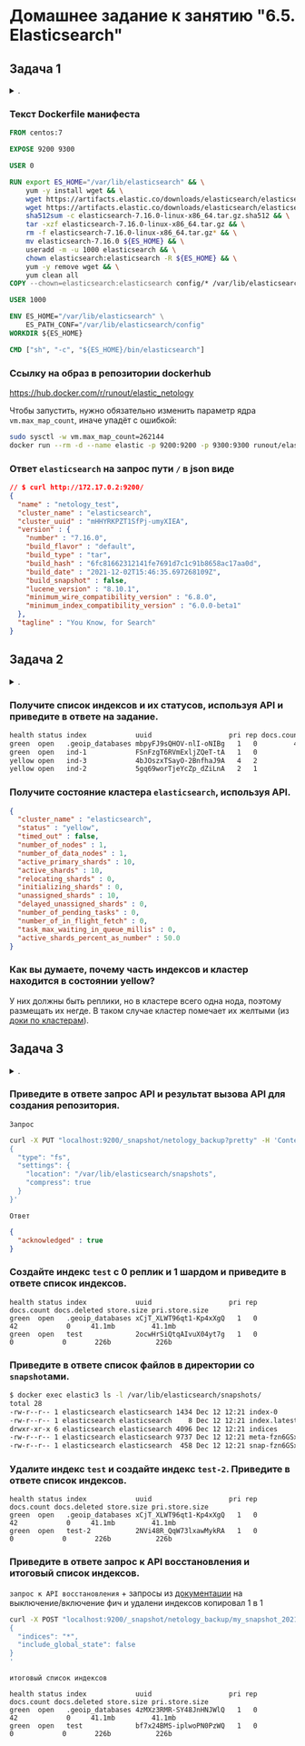 # Домашнее задание к занятию "6.5. Elasticsearch"

## Задача 1

<details><summary>.</summary>

> В этом задании вы потренируетесь в:
> - установке elasticsearch
> - первоначальном конфигурировании elastcisearch
> - запуске elasticsearch в docker
> 
> Используя докер образ [centos:7](https://hub.docker.com/_/centos) как базовый и 
> [документацию по установке и запуску Elastcisearch](https://www.elastic.co/guide/en/elasticsearch/reference/current/targz.html):
> 
> - составьте Dockerfile-манифест для elasticsearch
> - соберите docker-образ и сделайте `push` в ваш docker.io репозиторий
> - запустите контейнер из получившегося образа и выполните запрос пути `/` c хост-машины
> 
> Требования к `elasticsearch.yml`:
> - данные `path` должны сохраняться в `/var/lib`
> - имя ноды должно быть `netology_test`
> 
> В ответе приведите:
> - текст Dockerfile манифеста
> - ссылку на образ в репозитории dockerhub
> - ответ `elasticsearch` на запрос пути `/` в json виде
> 
> Подсказки:
> - возможно вам понадобится установка пакета perl-Digest-SHA для корректной работы пакета shasum
> - при сетевых проблемах внимательно изучите кластерные и сетевые настройки в elasticsearch.yml
> - при некоторых проблемах вам поможет docker директива ulimit
> - elasticsearch в логах обычно описывает проблему и пути ее решения
> 
> Далее мы будем работать с данным экземпляром elasticsearch.

</details>

### Текст Dockerfile манифеста

```Dockerfile
FROM centos:7

EXPOSE 9200 9300

USER 0

RUN export ES_HOME="/var/lib/elasticsearch" && \
    yum -y install wget && \
    wget https://artifacts.elastic.co/downloads/elasticsearch/elasticsearch-7.16.0-linux-x86_64.tar.gz && \
    wget https://artifacts.elastic.co/downloads/elasticsearch/elasticsearch-7.16.0-linux-x86_64.tar.gz.sha512 && \
    sha512sum -c elasticsearch-7.16.0-linux-x86_64.tar.gz.sha512 && \
    tar -xzf elasticsearch-7.16.0-linux-x86_64.tar.gz && \
    rm -f elasticsearch-7.16.0-linux-x86_64.tar.gz* && \
    mv elasticsearch-7.16.0 ${ES_HOME} && \
    useradd -m -u 1000 elasticsearch && \
    chown elasticsearch:elasticsearch -R ${ES_HOME} && \
    yum -y remove wget && \
    yum clean all
COPY --chown=elasticsearch:elasticsearch config/* /var/lib/elasticsearch/config/

USER 1000

ENV ES_HOME="/var/lib/elasticsearch" \
    ES_PATH_CONF="/var/lib/elasticsearch/config"
WORKDIR ${ES_HOME}

CMD ["sh", "-c", "${ES_HOME}/bin/elasticsearch"]
```

### Ссылку на образ в репозитории dockerhub

https://hub.docker.com/r/runout/elastic_netology 

Чтобы запустить, нужно обязательно изменить параметр ядра `vm.max_map_count`, иначе упадёт с ошибкой:
```bash
sudo sysctl -w vm.max_map_count=262144
docker run --rm -d --name elastic -p 9200:9200 -p 9300:9300 runout/elastic_netology
```

### Ответ `elasticsearch` на запрос пути `/` в json виде

```json
// $ curl http://172.17.0.2:9200/
{
  "name" : "netology_test",
  "cluster_name" : "elasticsearch",
  "cluster_uuid" : "mHHYRKPZT1SfPj-umyXIEA",
  "version" : {
    "number" : "7.16.0",
    "build_flavor" : "default",
    "build_type" : "tar",
    "build_hash" : "6fc81662312141fe7691d7c1c91b8658ac17aa0d",
    "build_date" : "2021-12-02T15:46:35.697268109Z",
    "build_snapshot" : false,
    "lucene_version" : "8.10.1",
    "minimum_wire_compatibility_version" : "6.8.0",
    "minimum_index_compatibility_version" : "6.0.0-beta1"
  },
  "tagline" : "You Know, for Search"
}
```

## Задача 2

<details><summary>.</summary>

> В этом задании вы научитесь:
> - создавать и удалять индексы
> - изучать состояние кластера
> - обосновывать причину деградации доступности данных
> 
> Ознакомтесь с [документацией](https://www.elastic.co/guide/en/elasticsearch/reference/current/indices-create-index.html) 
> и добавьте в `elasticsearch` 3 индекса, в соответствии со таблицей:
> 
> | Имя   | Количество реплик | Количество шард |
> | ----- | ----------------- | --------------- |
> | ind-1 | 0                 | 1               |
> | ind-2 | 1                 | 2               |
> | ind-3 | 2                 | 4               |
> 
> Получите список индексов и их статусов, используя API и **приведите в ответе** на задание.
> 
> Получите состояние кластера `elasticsearch`, используя API.
> 
> Как вы думаете, почему часть индексов и кластер находится в состоянии yellow?
> 
> Удалите все индексы.
> 
> **Важно**
> 
> При проектировании кластера elasticsearch нужно корректно рассчитывать количество реплик и шард,
> иначе возможна потеря данных индексов, вплоть до полной, при деградации системы.

</details>

### Получите список индексов и их статусов, используя API и **приведите в ответе** на задание.

```bash
health status index            uuid                   pri rep docs.count docs.deleted store.size pri.store.size
green  open   .geoip_databases mbpyFJ9sQHOV-nlI-oNIBg   1   0         42            0     41.1mb         41.1mb
green  open   ind-1            FSnFzgT6RVmExljZQeT-tA   1   0          0            0       226b           226b
yellow open   ind-3            4bJOszxTSayO-2BnfhaJ9A   4   2          0            0       226b           226b
yellow open   ind-2            5gq69worTjeYcZp_dZiLnA   2   1          0            0       226b           226b
```

### Получите состояние кластера `elasticsearch`, используя API.

```json
{
  "cluster_name" : "elasticsearch",
  "status" : "yellow",
  "timed_out" : false,
  "number_of_nodes" : 1,
  "number_of_data_nodes" : 1,
  "active_primary_shards" : 10,
  "active_shards" : 10,
  "relocating_shards" : 0,
  "initializing_shards" : 0,
  "unassigned_shards" : 10,
  "delayed_unassigned_shards" : 0,
  "number_of_pending_tasks" : 0,
  "number_of_in_flight_fetch" : 0,
  "task_max_waiting_in_queue_millis" : 0,
  "active_shards_percent_as_number" : 50.0
}
```

### Как вы думаете, почему часть индексов и кластер находится в состоянии yellow?

У них должны быть реплики, но в кластере всего одна нода, поэтому размещать их негде. 
В таком случае кластер помечает их желтыми (из [доки по кластерам](https://www.elastic.co/guide/en/elasticsearch/reference/7.16/cluster-health.html#cluster-health-api-desc)).

## Задача 3

<details><summary>.</summary>

> В данном задании вы научитесь:
> - создавать бэкапы данных
> - восстанавливать индексы из бэкапов
> 
> Создайте директорию `{путь до корневой директории с elasticsearch в образе}/snapshots`.
> 
> Используя API [зарегистрируйте](https://www.elastic.co/guide/en/elasticsearch/reference/current/snapshots-register-repository.html#snapshots-register-repository) 
> данную директорию как `snapshot repository` c именем `netology_backup`.
> 
> **Приведите в ответе** запрос API и результат вызова API для создания репозитория.
> 
> Создайте индекс `test` с 0 реплик и 1 шардом и **приведите в ответе** список индексов.
> 
> [Создайте `snapshot`](https://www.elastic.co/guide/en/elasticsearch/reference/current/snapshots-take-snapshot.html) 
> состояния кластера `elasticsearch`.
> 
> **Приведите в ответе** список файлов в директории со `snapshot`ами.
> 
> Удалите индекс `test` и создайте индекс `test-2`. **Приведите в ответе** список индексов.
> 
> [Восстановите](https://www.elastic.co/guide/en/elasticsearch/reference/current/snapshots-restore-snapshot.html) состояние
> кластера `elasticsearch` из `snapshot`, созданного ранее. 
> 
> **Приведите в ответе** запрос к API восстановления и итоговый список индексов.
> 
> Подсказки:
> - возможно вам понадобится доработать `elasticsearch.yml` в части директивы `path.repo` и перезапустить `elasticsearch`

</details>

### **Приведите в ответе** запрос API и результат вызова API для создания репозитория.

`Запрос`
```bash
curl -X PUT "localhost:9200/_snapshot/netology_backup?pretty" -H 'Content-Type: application/json' -d'
{
  "type": "fs",
  "settings": {
    "location": "/var/lib/elasticsearch/snapshots",
    "compress": true
  }
}'
```
`Ответ`
```json
{
  "acknowledged" : true
}
```
### Создайте индекс `test` с 0 реплик и 1 шардом и **приведите в ответе** список индексов.

```tsv
health status index            uuid                   pri rep docs.count docs.deleted store.size pri.store.size
green  open   .geoip_databases xCjT_XLWT96qt1-Kp4xXgQ   1   0         42            0     41.1mb         41.1mb
green  open   test             2ocwHrSiQtqAIvuX04yt7g   1   0          0            0       226b           226b
```

### **Приведите в ответе** список файлов в директории со `snapshot`ами.

```bash
$ docker exec elastic3 ls -l /var/lib/elasticsearch/snapshots/
total 28
-rw-r--r-- 1 elasticsearch elasticsearch 1434 Dec 12 12:21 index-0
-rw-r--r-- 1 elasticsearch elasticsearch    8 Dec 12 12:21 index.latest
drwxr-xr-x 6 elasticsearch elasticsearch 4096 Dec 12 12:21 indices
-rw-r--r-- 1 elasticsearch elasticsearch 9737 Dec 12 12:21 meta-fzn6GSxgSX-JC9wHwIWhNA.dat
-rw-r--r-- 1 elasticsearch elasticsearch  458 Dec 12 12:21 snap-fzn6GSxgSX-JC9wHwIWhNA.dat
```

### Удалите индекс `test` и создайте индекс `test-2`. **Приведите в ответе** список индексов.

```tsv
health status index            uuid                   pri rep docs.count docs.deleted store.size pri.store.size
green  open   .geoip_databases xCjT_XLWT96qt1-Kp4xXgQ   1   0         42            0     41.1mb         41.1mb
green  open   test-2           2NVi48R_QqW73lxawMykRA   1   0          0            0       226b           226b
```

### **Приведите в ответе** запрос к API восстановления и итоговый список индексов.

`запрос к API восстановления` + запросы из [документации](https://www.elastic.co/guide/en/elasticsearch/reference/current/snapshots-restore-snapshot.html) на выключение/включение фич и удалени индексов копировал 1 в 1
```bash
curl -X POST "localhost:9200/_snapshot/netology_backup/my_snapshot_2021.12.12/_restore?pretty" -H 'Content-Type: application/json' -d'
{
  "indices": "*",
  "include_global_state": false
}
'
```
`итоговый список индексов`
```tsv
health status index            uuid                   pri rep docs.count docs.deleted store.size pri.store.size
green  open   .geoip_databases 4zMXz3RMR-SY48JnHNJWlQ   1   0         42            0     41.1mb         41.1mb
green  open   test             bf7x24BMS-iplwoPN0PzWQ   1   0          0            0       226b           226b
```